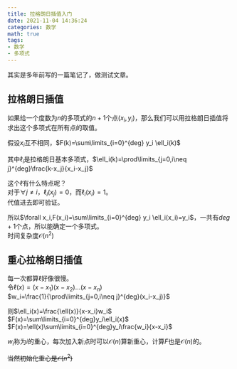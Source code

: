 ```yaml
---
title: 拉格朗日插值入门
date: 2021-11-04 14:36:24
categories: 数学
math: true
tags:
- 数学
- 多项式
---
```

其实是多年前写的一篇笔记了，做测试文章。

<!--more-->

## 拉格朗日插值
如果给一个度数为$n$的多项式的$n+1$个点$(x_i,y_i)$，那么我们可以用拉格朗日插值将求出这个多项式在所有点的取值。  

假设$x_i$互不相同，$F(k)=\sum\limits_{i=0}^{deg} y_i \ell_i(k)$  

其中$\ell_i$是拉格朗日基本多项式，$\ell_i(k)=\prod\limits_{j=0,i\neq j}^{deg}\frac{k-x_j}{x_i-x_j}$  

这个$\ell$有什么特点呢？  
对于$\forall j\neq i$，$\ell_i(x_j)=0$，而$\ell_i(x_i)=1$。  
代值进去即可验证。  

所以$\forall x_i,F(x_i)=\sum\limits_{i=0}^{deg} y_i \ell_i(x_i)=y_i$，一共有$deg+1$个点，所以能确定一个多项式。  
时间复杂度$\mathcal{O}(n^2)$

## 重心拉格朗日插值  

每一次都算$\ell$好像很慢。  
令$\ell(x)=(x-x_1)(x-x_2)...(x-x_n)$  
$w_i=\frac{1}{\prod\limits_{j=0,i\neq j}^{deg}(x_i-x_j)}$  

则$\ell_i(x)=\frac{\ell(x)}{x-x_i}w_i$  
$F(x)=\sum\limits_{i=0}^{deg}y_i\ell_i(x)$  
$F(x)=\ell(x)\sum\limits_{i=0}^{deg}y_i\frac{w_i}{x-x_i}$  

$w_i$称为$i$的重心，每次加入新点时可以$\mathcal{O}
(n)$算新重心，计算$F$也是$\mathcal{O}(n)$的。  

~~当然初始化重心是$\mathcal{O}(n^2)$~~  

